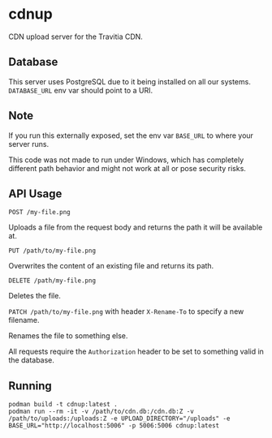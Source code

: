 # cdnup

CDN upload server for the Travitia CDN.

## Database

This server uses PostgreSQL due to it being installed on all our systems. `DATABASE_URL` env var should point to a URI.

## Note

If you run this externally exposed, set the env var `BASE_URL` to where your server runs.

This code was not made to run under Windows, which has completely different path behavior and might not work at all or pose security risks.

## API Usage

`POST /my-file.png`

Uploads a file from the request body and returns the path it will be available at.

`PUT /path/to/my-file.png`

Overwrites the content of an existing file and returns its path.

`DELETE /path/my-file.png`

Deletes the file.

`PATCH /path/to/my-file.png` with header `X-Rename-To` to specify a new filename.

Renames the file to something else.

All requests require the `Authorization` header to be set to something valid in the database.

## Running

```
podman build -t cdnup:latest .
podman run --rm -it -v /path/to/cdn.db:/cdn.db:Z -v /path/to/uploads:/uploads:Z -e UPLOAD_DIRECTORY="/uploads" -e BASE_URL="http://localhost:5006" -p 5006:5006 cdnup:latest
```
